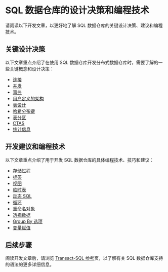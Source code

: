 <properties
   pageTitle="SQL 数据仓库开发的设计决策和编码技术 | Azure"
   description="SQL 数据仓库的开发概念、设计决策、建议和编程技术。"
   services="sql-data-warehouse"
   documentationCenter="NA"
   authors="jrowlandjones"
   manager="barbkess"
   editor=""/>

<tags
   ms.service="sql-data-warehouse"
   ms.date="03/03/2016"
   wacn.date="04/11/2016"/>

# SQL 数据仓库的设计决策和编程技术

请阅读以下开发文章，以更好地了解 SQL 数据仓库的关键设计决策、建议和编程技术。

## 关键设计决策
以下文章重点介绍了在使用 SQL 数据仓库开发分布式数据仓库时，需要了解的一些关键概念和设计决策：

- [连接][]
- [并发][]
- [事务][]
- [用户定义的架构][]
- [表设计][]
- [哈希分布键][]
- [表分区][]
- [CTAS][]
- [统计信息][]

## 开发建议和编程技术
以下文章重点介绍了用于开发 SQL 数据仓库的具体编程技术、技巧和建议：

- [存储过程][]
- [标签][]
- [视图][]
- [临时表][]
- [动态 SQL][]
- [循环][]
- [重命名对象][]
- [透视数据][]
- [Group By 选项][]
- [变量赋值][]

## 后续步骤
阅读开发文章后，请浏览 [Transact-SQL 参考][]页，以了解有关 SQL 数据仓库支持的语法的更多详细信息。

<!--Image references-->

<!--Article references-->
[并发]: /documentation/articles/sql-data-warehouse-develop-concurrency/
[连接]: /documentation/articles/sql-data-warehouse-develop-connections/
[CTAS]: /documentation/articles/sql-data-warehouse-develop-ctas/
[动态 SQL]: /documentation/articles/sql-data-warehouse-develop-dynamic-sql/
[Group By 选项]: /documentation/articles/sql-data-warehouse-develop-group-by-options/
[哈希分布键]: /documentation/articles/sql-data-warehouse-develop-hash-distribution-key/
[标签]: /documentation/articles/sql-data-warehouse-develop-label/
[循环]: /documentation/articles/sql-data-warehouse-develop-loops/
[透视数据]: /documentation/articles/sql-data-warehouse-develop-pivot-unpivot/
[重命名对象]: /documentation/articles/sql-data-warehouse-develop-rename/
[统计信息]: /documentation/articles/sql-data-warehouse-develop-statistics/
[存储过程]: /documentation/articles/sql-data-warehouse-develop-stored-procedures/
[表设计]: /documentation/articles/sql-data-warehouse-develop-table-design/
[表分区]: /documentation/articles/sql-data-warehouse-develop-table-partitions/
[临时表]: /documentation/articles/sql-data-warehouse-develop-temporary-tables/
[事务]: /documentation/articles/sql-data-warehouse-develop-transactions/
[用户定义的架构]: /documentation/articles/sql-data-warehouse-develop-user-defined-schemas/
[变量赋值]: /documentation/articles/sql-data-warehouse-develop-variable-assignment/
[视图]: /documentation/articles/sql-data-warehouse-develop-views/

[Transact-SQL 参考]: /documentation/articles/sql-data-warehouse-overview-reference/

<!--MSDN references-->

<!--Other Web references-->

<!---HONumber=Mooncake_0307_2016-->
